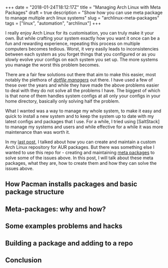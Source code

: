 +++
date = "2018-01-24T18:12:17Z"
title = "Managing Arch Linux with Meta Packages"
draft = true
description = "Show how you can use meta package to manage multiple arch linux systems"
slug = "archlinux-meta-packages"
tags = ["linux", "automation", "archlinux"]
+++

I really enjoy Arch Linux for its customisation, you can truly make it your own. But while crafting your system exactly how you want it once can be a fun and rewarding experience, repeating this process on multiple computers becomes tedious. Worst, it very easily leads to inconsistencies between each system as you forget things that you configured or as you slowly evolve your configs on each system you set up. The more systems you manage the worst this problem becomes.

There are a fair few solutions out there that aim to make this easier, most notably the plethora of *[dotfile managers]* out there. I have used a few of these over the years and while they have made the above problems easier to deal with they do not solve all the problems I have. The biggest of which is that none of them handles system configs at all only your configs in your home directory, basically only solving half the problem.

What I wanted was a way to manage my whole system, to make it easy and quick to install a new system and to keep the system up to date with my latest configs and packages that I use. For a while, I tried using [SaltStack] to manage my systems and users and while effective for a while it was more maintenance than was worth it.

In my [last post], I talked about how you can create and maintain a custom Arch Linux repository for AUR packages. But there was something else I wanted to use this repo for - creating and maintaining [meta packages] to solve some of the issues above.  In this post, I will talk about these meta packages, what they are, how to create them and how they can solve the issues above.

[dotfile managers]: https://wiki.archlinux.org/index.php/Dotfiles 
[last post]: /blog/archlinux-repo-in-aws-bucket/
[meta packages]: https://wiki.archlinux.org/index.php/creating_packages#Meta_packages_and_groups

## How Pacman installs packages and basic package structure


## Meta-packages: why and how?

## Some examples problems and hacks

## Building a package and adding to a repo

## Conclusion
